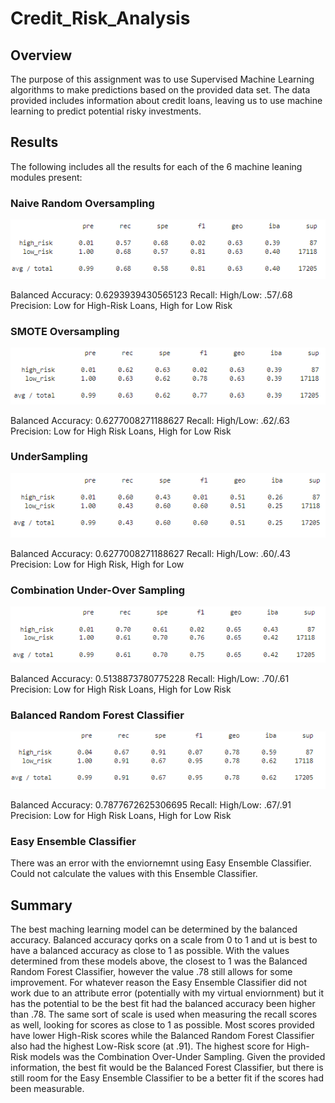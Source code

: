 # Credit_Risk_Analysis
## Overview

The purpose of this assignment was to use Supervised Machine Learning algorithms to make predictions based on the provided data set. The data provided includes information about credit loans, leaving us to use machine learning to predict potential risky investments.

## Results

The following includes all the results for each of the 6 machine leaning modules present:

### **Naive Random Oversampling**

![Naive Random Oversampling.PNG](https://github.com/RyanJL18/Credit_Risk_Analysis/blob/main/Resources/Naive_Oversampling.png)

Balanced Accuracy: 0.6293939430565123
Recall: High/Low: .57/.68
Precision: Low for High-Risk Loans, High for Low Risk

### **SMOTE Oversampling**

![SMOTEOversampling.PNG](https://github.com/RyanJL18/Credit_Risk_Analysis/blob/main/Resources/SMOTE_Oversampling.png)

Balanced Accuracy: 0.6277008271188627
Recall: High/Low: .62/.63
Precision: Low for High Risk Loans, High for Low Risk

### **UnderSampling**

![Undersampling.PNG](https://github.com/RyanJL18/Credit_Risk_Analysis/blob/main/Resources/Undersampling.png)

Balanced Accuracy: 0.6277008271188627
Recall: High/Low: .60/.43
Precision: Low for High Risk, High for Low

### **Combination Under-Over Sampling**

![ComboOVUnsampling.PNG](https://github.com/RyanJL18/Credit_Risk_Analysis/blob/main/Resources/ComboOverUnderSampling.png)

Balanced Accuracy: 0.5138873780775228
Recall: High/Low: .70/.61
Precision: Low for High Risk Loans, High for Low Risk

### **Balanced Random Forest Classifier**

![BalancedForestClass.PNG](https://github.com/RyanJL18/Credit_Risk_Analysis/blob/main/Resources/BalancedRandomForest.png)

Balanced Accuracy: 0.7877672625306695
Recall: High/Low: .67/.91
Precision: Low for High Risk Loans, High for Low Risk

### **Easy Ensemble Classifier**
There was an error with the enviornemnt using Easy Ensemble Classifier. Could not calculate the values with this Ensemble Classifier. 

## Summary

The best maching learning model can be determined by the balanced accuracy. Balanced accuracy qorks on a scale from 0 to 1 and ut is best to have a balanced accuracy as close to 1 as possible. With the values determined from these models above, the closest to 1 was the Balanced Random Forest Classifier, however the value .78 still allows for some improvement. For whatever reason the Easy Ensemble Classifier did not work due to an attribute error (potentially with my virtual enviornment) but it has the potential to be the best fit had the balanced accuracy been higher than .78. The same sort of scale is used when measuring the recall scores as well, looking for scores as close to 1 as possible. Most scores provided have lower High-Risk scores while the Balanced Random Forest Classifier also had the highest Low-Risk score (at .91). The highest score for High-Risk models was the Combination Over-Under Sampling. Given the provided information, the best fit would be the Balanced Forest Classifier, but there is still room for the Easy Ensemble Classifier to be a better fit if the scores had been measurable.  
